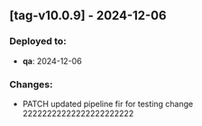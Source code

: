 
## [tag-v10.0.9] - 2024-12-06
### Deployed to:
- **qa**: 2024-12-06
### Changes:
- PATCH updated pipeline fir for testing change 22222222222222222222222

